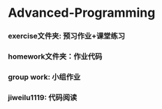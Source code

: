 # Advanced-Programming
### exercise文件夹: 预习作业+课堂练习

### homework文件夹：作业代码

### group work: 小组作业

### jiweilu1119: 代码阅读
